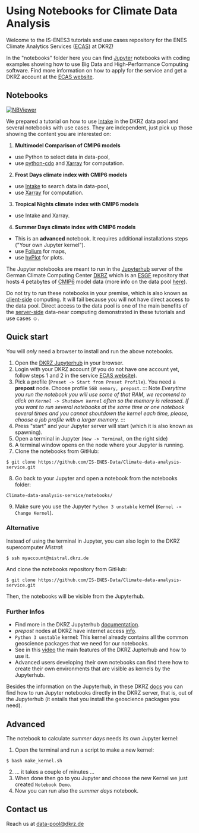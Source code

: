# Using Notebooks for Climate Data Analysis

Welcome to the IS-ENES3 tutorials and use cases repository for the ENES Climate Analytics Services ([ECAS](https://portal.enes.org/data/data-metadata-service/enes-climate-analytics-service-ecas#DKRZ)) at DKRZ!

In the "notebooks" folder here you can find [Jupyter](https://jupyter.org/) notebooks with coding examples showing how to use Big Data and High-Performance Computing software. Find more information on how to apply for the service and get a DKRZ account at the [ECAS website](https://portal.enes.org/data/data-metadata-service/enes-climate-analytics-service-ecas#DKRZ).


## Notebooks

[![NBViewer](https://raw.githubusercontent.com/jupyter/design/master/logos/Badges/nbviewer_badge.svg)](https://nbviewer.jupyter.org/github/IS-ENES-Data/Climate-data-analysis-service/tree/main/)

We prepared a tutorial on how to use [Intake](https://intake.readthedocs.io/en/latest/) in the DKRZ data pool and several notebooks with use cases. They are independent, just pick up those showing the content you are interested on:

1. **Multimodel Comparison of CMIP6 models**
  * use Python to select data in data-pool,
  * use [python-cdo](https://pypi.org/project/cdo/) and [Xarray](http://xarray.pydata.org/en/stable/) for computation.
2. **Frost Days climate index with CMIP6 models**
  * use [Intake](https://intake.readthedocs.io/en/latest/) to search data in data-pool,
  * use [Xarray](http://xarray.pydata.org/en/stable/) for computation.
3. **Tropical Nights climate index with CMIP6 models**
  * use Intake and Xarray.
4. **Summer Days climate index with CMIP6 models**
  * This is an **advanced** notebook. It requires additional installations steps ("Your own Jupyter kernel").
  * use [Folium](https://pypi.org/project/folium/) for maps,
  * use [hvPlot](https://pypi.org/project/hvplot/) for plots.

The Jupyter notebooks are meant to run in the [Jupyterhub](https://jupyterhub.dkrz.de/) server of the German Climate Computing Center [DKRZ](https://www.dkrz.de/) which is an [ESGF](https://esgf.llnl.gov/) repository that hosts 4 petabytes of [CMIP6](https://pcmdi.llnl.gov/CMIP6/) model data (more info on the data pool [here](https://www.dkrz.de/up/services/data-management/cmip-data-pool)).

Do not try to run these notebooks in your premise, which is also known as [client-side](https://en.wikipedia.org/wiki/Client-side) computing. It will fail because you will not have direct access to the data pool. Direct access to the data pool is one of the main benefits of the [server-side](https://en.wikipedia.org/wiki/Server-side) data-near computing demonstrated in these tutorials and use cases :relaxed:.


## Quick start

You will *only* need a browser to install and run the above notebooks.

1. Open the [DKRZ Jupyterhub](https://jupyterhub.dkrz.de) in your browser.
2. Login with your DKRZ account (if you do not have one account yet, follow steps 1 and 2 in the service [ECAS website](https://portal.enes.org/data/data-metadata-service/enes-climate-analytics-service-ecas#DKRZ)). 
3. Pick a profile (``Preset -> Start from Preset Profile``). You need a **prepost** node. Choose profile ``5GB memory, prepost``. 
::: Note
*Everytime you run the notebook you will use some of that RAM, we recomend to click on ``Kernel -> Shutdown kernel`` often so the memory is released. If you   want to run several notebooks at the same time or one notebook several times and you cannot shoutdown the kernel each time, please, choose a job profile with a larger memory.*
::: 
5. Press "start" and your Jupyter server will start (which it is also known as spawning).
6. Open a terminal in Jupyter (``New -> Terminal``, on the right side)
7. A terminal window opens on the node where your Jupyter is running.
8. Clone the notebooks from GitHub:
```console
$ git clone https://github.com/IS-ENES-Data/Climate-data-analysis-service.git
```
8. Go back to your Jupyter and open a notebook from the notebooks folder:
```
Climate-data-analysis-service/notebooks/
```
9. Make sure you use the Jupyter ``Python 3 unstable`` kernel (``Kernel -> Change Kernel``).


### Alternative

Instead of using the terminal in Jupyter, you can also login to the DKRZ supercomputer *Mistral*:
```console
$ ssh myaccount@mistral.dkrz.de
```

And clone the notebooks repository from GitHub:
```console
$ git clone https://github.com/IS-ENES-Data/Climate-data-analysis-service.git
```

Then, the notebooks will be visible from the Jupyterhub.

### Further Infos

* Find more in the DKRZ Jupyterhub [documentation](https://jupyterhub.gitlab-pages.dkrz.de/jupyterhub-docs/index.html).
* *prepost* nodes at DKRZ have internet access [info](https://www.dkrz.de/up/systems/mistral/running-jobs/partitions-and-limits).
* ``Python 3 unstable`` kernel: This kernel already contains all the common geoscience packages that we need for our notebooks.
* See in this [video](https://youtu.be/f0wZX9i0uWQ) the main features of the DKRZ Jupterhub and how to use it.
* Advanced users developing their own notebooks can find there how to create their own environments that are visible as kernels by the Jupyterhub.

Besides the information on the Jupyterhub, in these DKRZ [docs](https://www.dkrz.de/up/systems/mistral/programming/jupyter-notebook) you can find how to run Jupyter notebooks directly in the DKRZ server, that is, out of the Jupyterhub (it entails that you install the geoscience packages you need).

## Advanced

The notebook to calculate *summer days* needs its own Jupyter kernel:

1. Open the terminal and run a script to make a new kernel:
```console
$ bash make_kernel.sh
```
2. ... it takes a couple of minutes ...
3. When done then go to you Jupyter and choose the new Kernel we just created ``Notebook Demo``.
4. Now you can run also the *summer days* notebook.

## Contact us

Reach us at <data-pool@dkrz.de>
